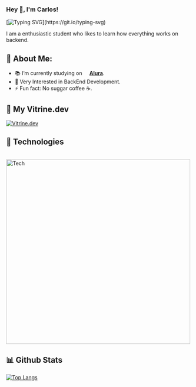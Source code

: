 ### Hey 👋, I'm Carlos!

[![Typing SVG](https://readme-typing-svg.demolab.com?font=Fira+Code&pause=1000&color=52C800&width=435&lines=Backend+Developer.)](https://git.io/typing-svg)

I am a enthusiastic student who likes to learn how everything works on backend.

<a id="about-me"></a>
## 🧐 About Me:
- 📚 I’m currently studying on <img height="12" width="12" src="https://github.com/end223/svgs/blob/main/rounded-in-photoretrica.png?raw=true"> [**Alura**](https://www.alura.com.br/).
- 📝 Very Interested in BackEnd Development.
- ⚡ Fun fact: No suggar coffee ☕️.

<a id="Vitrine.dev"></a>
## 🌌 My Vitrine.dev

[![Vitrine.dev](https://github.com/end223/svgs/blob/main/188927548-c627858f-5e22-4373-b6fc-f9bd26c5195f.png?raw=true)](https://cursos.alura.com.br/vitrinedev/end223)

<a id="Technologies"></a>
## 🔨 Technologies
<div style="display: inline_block"><br>
  <img align="center" alt="Tech" width="500" src="https://github.com/end223/svgs/blob/main/ok.png?raw=true">

</div>

<a id="github-stats"></a>
## 📊 Github Stats

[![Top Langs](https://github-readme-stats.vercel.app/api/top-langs/?username=end223&layout=compact)](https://github.com/end223/github-readme-stats)
